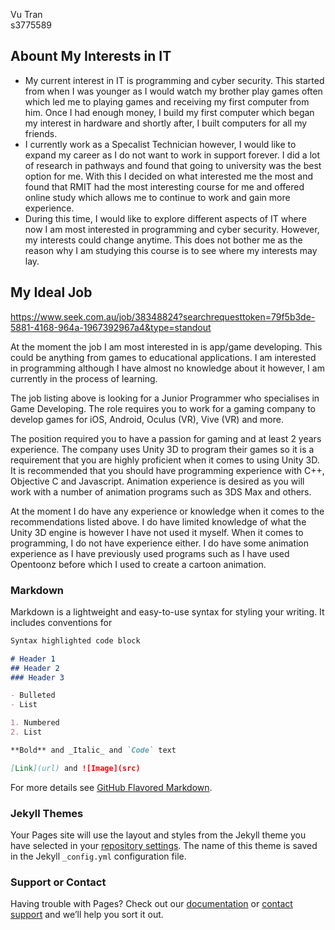 Vu Tran  
s3775589

## Abount My Interests in IT

-	My current interest in IT is programming and cyber security. This started from when I was younger as I would watch my brother play games often which led me to playing games and receiving my first computer from him. Once I had enough money, I build my first computer which began my interest in hardware and shortly after, I built computers for all my friends. 
-	I currently work as a Specalist Technician however, I would like to expand my career as I do not want to work in support forever. I did a lot of research in pathways and found that going to university was the best option for me. With this I decided on what interested me the most and found that RMIT had the most interesting course for me and offered online study which allows me to continue to work and gain more experience.
-	During this time, I would like to explore different aspects of IT where now I am most interested in programming and cyber security. However, my interests could change anytime. This does not bother me as the reason why I am studying this course is to see where my interests may lay.

## My Ideal Job

https://www.seek.com.au/job/38348824?searchrequesttoken=79f5b3de-5881-4168-964a-1967392967a4&type=standout

At the moment the job I am most interested in is app/game developing. This could be anything from games to educational applications. I am interested in programming although I have almost no knowledge about it however, I am currently in the process of learning. 

The job listing above is looking for a Junior Programmer who specialises in Game Developing.  The role requires you to work for a gaming company to develop games for iOS, Android, Oculus (VR), Vive (VR) and more. 

The position required you to have a passion for gaming and at least 2 years experience. The company uses Unity 3D to program their games so it is a requirement that you are highly proficient when it comes to using Unity 3D.  It is recommended that you should have programming experience with C++, Objective C and Javascript. Animation experience is desired as you will work with a number of animation programs such as 3DS Max and others. 

At the moment I do have any experience or knowledge when it comes to the recommendations listed above. I do have limited knowledge of what the Unity 3D engine is however I have not used it myself. When it comes to programming, I do not have experience either. I do have some animation experience as I have previously used programs such as I have used Opentoonz before which I used to create a cartoon animation. 

### Markdown

Markdown is a lightweight and easy-to-use syntax for styling your writing. It includes conventions for

```markdown
Syntax highlighted code block

# Header 1
## Header 2
### Header 3

- Bulleted
- List

1. Numbered
2. List

**Bold** and _Italic_ and `Code` text

[Link](url) and ![Image](src)
```

For more details see [GitHub Flavored Markdown](https://guides.github.com/features/mastering-markdown/).

### Jekyll Themes

Your Pages site will use the layout and styles from the Jekyll theme you have selected in your [repository settings](https://github.com/s3775589/Assessment/settings). The name of this theme is saved in the Jekyll `_config.yml` configuration file.

### Support or Contact

Having trouble with Pages? Check out our [documentation](https://help.github.com/categories/github-pages-basics/) or [contact support](https://github.com/contact) and we’ll help you sort it out.
